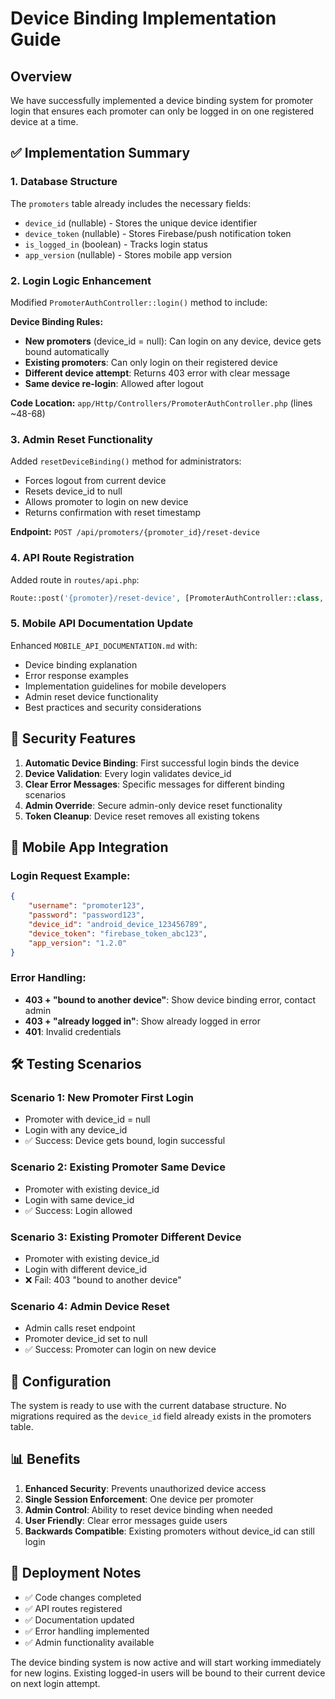# Device Binding Implementation Guide

## Overview
We have successfully implemented a device binding system for promoter login that ensures each promoter can only be logged in on one registered device at a time.

## ✅ Implementation Summary

### 1. **Database Structure**
The `promoters` table already includes the necessary fields:
- `device_id` (nullable) - Stores the unique device identifier
- `device_token` (nullable) - Stores Firebase/push notification token
- `is_logged_in` (boolean) - Tracks login status
- `app_version` (nullable) - Stores mobile app version

### 2. **Login Logic Enhancement**
Modified `PromoterAuthController::login()` method to include:

**Device Binding Rules:**
- **New promoters** (device_id = null): Can login on any device, device gets bound automatically
- **Existing promoters**: Can only login on their registered device
- **Different device attempt**: Returns 403 error with clear message
- **Same device re-login**: Allowed after logout

**Code Location:** `app/Http/Controllers/PromoterAuthController.php` (lines ~48-68)

### 3. **Admin Reset Functionality**
Added `resetDeviceBinding()` method for administrators:
- Forces logout from current device
- Resets device_id to null
- Allows promoter to login on new device
- Returns confirmation with reset timestamp

**Endpoint:** `POST /api/promoters/{promoter_id}/reset-device`

### 4. **API Route Registration**
Added route in `routes/api.php`:
```php
Route::post('{promoter}/reset-device', [PromoterAuthController::class, 'resetDeviceBinding']);
```

### 5. **Mobile API Documentation Update**
Enhanced `MOBILE_API_DOCUMENTATION.md` with:
- Device binding explanation
- Error response examples
- Implementation guidelines for mobile developers
- Admin reset device functionality
- Best practices and security considerations

## 🔐 Security Features

1. **Automatic Device Binding**: First successful login binds the device
2. **Device Validation**: Every login validates device_id
3. **Clear Error Messages**: Specific messages for different binding scenarios
4. **Admin Override**: Secure admin-only device reset functionality
5. **Token Cleanup**: Device reset removes all existing tokens

## 📱 Mobile App Integration

### Login Request Example:
```json
{
    "username": "promoter123",
    "password": "password123",
    "device_id": "android_device_123456789",
    "device_token": "firebase_token_abc123",
    "app_version": "1.2.0"
}
```

### Error Handling:
- **403 + "bound to another device"**: Show device binding error, contact admin
- **403 + "already logged in"**: Show already logged in error
- **401**: Invalid credentials

## 🛠️ Testing Scenarios

### Scenario 1: New Promoter First Login
- Promoter with device_id = null
- Login with any device_id
- ✅ Success: Device gets bound, login successful

### Scenario 2: Existing Promoter Same Device
- Promoter with existing device_id
- Login with same device_id
- ✅ Success: Login allowed

### Scenario 3: Existing Promoter Different Device
- Promoter with existing device_id
- Login with different device_id
- ❌ Fail: 403 "bound to another device"

### Scenario 4: Admin Device Reset
- Admin calls reset endpoint
- Promoter device_id set to null
- ✅ Success: Promoter can login on new device

## 🔧 Configuration

The system is ready to use with the current database structure. No migrations required as the `device_id` field already exists in the promoters table.

## 📊 Benefits

1. **Enhanced Security**: Prevents unauthorized device access
2. **Single Session Enforcement**: One device per promoter
3. **Admin Control**: Ability to reset device binding when needed
4. **User Friendly**: Clear error messages guide users
5. **Backwards Compatible**: Existing promoters without device_id can still login

## 🚀 Deployment Notes

- ✅ Code changes completed
- ✅ API routes registered
- ✅ Documentation updated
- ✅ Error handling implemented
- ✅ Admin functionality available

The device binding system is now active and will start working immediately for new logins. Existing logged-in users will be bound to their current device on next login attempt.
